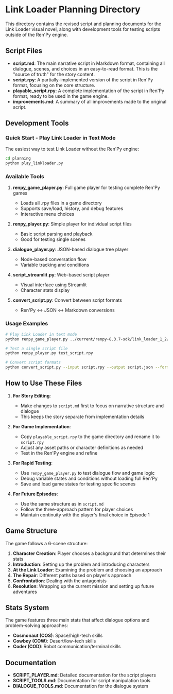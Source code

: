 # Link Loader Planning Directory

This directory contains the revised script and planning documents for the Link Loader visual novel, along with development tools for testing scripts outside of the Ren'Py engine.

## Script Files

- **script.md**: The main narrative script in Markdown format, containing all dialogue, scenes, and choices in an easy-to-read format. This is the "source of truth" for the story content.
- **script.rpy**: A partially-implemented version of the script in Ren'Py format, focusing on the core structure.
- **playable_script.rpy**: A complete implementation of the script in Ren'Py format, ready to be used in the game engine.
- **improvements.md**: A summary of all improvements made to the original script.

## Development Tools

### Quick Start - Play Link Loader in Text Mode

The easiest way to test Link Loader without the Ren'Py engine:

```bash
cd planning
python play_linkloader.py
```

### Available Tools

1. **renpy_game_player.py**: Full game player for testing complete Ren'Py games
   - Loads all .rpy files in a game directory
   - Supports save/load, history, and debug features
   - Interactive menu choices

2. **renpy_player.py**: Simple player for individual script files
   - Basic script parsing and playback
   - Good for testing single scenes

3. **dialogue_player.py**: JSON-based dialogue tree player
   - Node-based conversation flow
   - Variable tracking and conditions

4. **script_streamlit.py**: Web-based script player
   - Visual interface using Streamlit
   - Character stats display

5. **convert_script.py**: Convert between script formats
   - Ren'Py ↔ JSON ↔ Markdown conversions

### Usage Examples

```bash
# Play Link Loader in text mode
python renpy_game_player.py ../current/renpy-8.3.7-sdk/link_loader_1_2/game

# Test a single script file
python renpy_player.py test_script.rpy

# Convert script formats
python convert_script.py --input script.rpy --output script.json --format renpy2json
```

## How to Use These Files

1. **For Story Editing**:
   - Make changes to `script.md` first to focus on narrative structure and dialogue
   - This keeps the story separate from implementation details

2. **For Game Implementation**:
   - Copy `playable_script.rpy` to the game directory and rename it to `script.rpy`
   - Adjust any asset paths or character definitions as needed
   - Test in the Ren'Py engine and refine

3. **For Rapid Testing**:
   - Use `renpy_game_player.py` to test dialogue flow and game logic
   - Debug variable states and conditions without loading full Ren'Py
   - Save and load game states for testing specific scenes

4. **For Future Episodes**:
   - Use the same structure as in `script.md` 
   - Follow the three-approach pattern for player choices
   - Maintain continuity with the player's final choice in Episode 1

## Game Structure

The game follows a 6-scene structure:

1. **Character Creation**: Player chooses a background that determines their stats
2. **Introduction**: Setting up the problem and introducing characters
3. **At the Link Loader**: Examining the problem and choosing an approach
4. **The Repair**: Different paths based on player's approach
5. **Confrontation**: Dealing with the antagonists
6. **Resolution**: Wrapping up the current mission and setting up future adventures

## Stats System

The game features three main stats that affect dialogue options and problem-solving approaches:
- **Cosmonaut (COS)**: Space/high-tech skills
- **Cowboy (COW)**: Desert/low-tech skills
- **Coder (COD)**: Robot communication/terminal skills

## Documentation

- **SCRIPT_PLAYER.md**: Detailed documentation for the script players
- **SCRIPT_TOOLS.md**: Documentation for script manipulation tools
- **DIALOGUE_TOOLS.md**: Documentation for the dialogue system